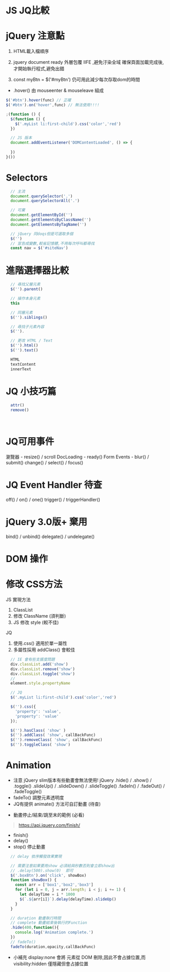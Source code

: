 # JS JQ比較

# jQuery 注意點
1. HTML載入檔順序
2. jquery document ready
外層包覆 IIFE ,避免汙染全域
確保頁面加載完成後,才開始執行程式,避免出錯

3. const myBtn = $('#myBtn')
仍可用此減少每次存取dom的時間

* .hover()
由 mouseenter & mouseleave 組成
```js
$('#btn').hover(func) // 正確
$('#btn').on('hover',func) // 無法使用!!!!
```

```js
;(function () {
  $(function () {
    $('.myList li:first-child').css('color','red')
  })

  // JS 版本
  document.addEventListener('DOMContentLoaded', () => {
    
  })
}())
```


# Selectors
```js
  // 主流
  document.querySelector('.')
  document.querySelectorAll('.')

  // 可棄
  document.getElementById('') 
  document.getElementsByClassName('')
  document.getElementsByTagName('')

  // jQuery 同doqs但是可選取多個
  $('')
  // 宣告成變數,較省記憶體,不用每次呼叫都尋找
  const nav = $('#siteNav')
```

# 進階選擇器比較
```js
  // 尋找父層元素
  $('').parent()

  // 操作本身元素
  this

  // 同層元素
  $('').siblings()

  // 尋找子元素內容
  $('').

  // 更改 HTML / Text
  $('').html()
  $('').text()

  HTML
  textContent
  innerText
```

# JQ 小技巧篇
```js
  attr()
  remove()
  



```

# JQ可用事件
瀏覽器 - resize() / scroll
DocLoading - ready()
Form Events - 
blur() / submit()
change() / select() / focus()


# JQ Event Handler 待查
off() / on() / one()
trigger() / triggerHandler()

# jQuery 3.0版+ 棄用
bind() / unbind()
delegate() / undelegate()

# DOM 操作

# 修改 CSS方法
JS 實現方法
1. ClassList
2. 修改 ClassName (須判斷)
3. JS 修改 style (較不佳)

JQ
1. 使用.css() 適用於單一屬性
2. 多屬性採用 addClass() 會較佳

```js
  // IE 會有些支援度問題
  div.classList.add('show')
  div.classList.remove('show')
  div.classList.toggle('show')
  // 
  element.style.propertyName

  // JQ
  $('.myList li:first-child').css('color','red')

  $('').css({
    'property': 'value', 
    'property': 'value'
  });

  $('').hasClass( 'show' )
  $('').addClass( 'show', callBackFunc)
  $('').removeClass( 'show', callBackFunc)
  $('').toggleClass( 'show')
```


# Animation
* 注意 jQuery slim版本有些動畫會無法使用!
jQuery .hide() / .show() / .toggle()
.slideUp() / .slideDown() / .slideToggle()
.fadeIn() / .fadeOut() / .fadeToggle()
* fadeTo() 調整元素透明度
* JQ有提供 animate() 方法可自訂動畫 (待查)

<!-- Animation通用方法 -->
* 動畫停止/結束/跳至末的範例 (必看)
> https://api.jquery.com/finish/
- finish()
- delay()
- stop() 停止動畫
```js
  // delay 依序觸發效果實現

  // 需要注意如果要用show 必須給與秒數否則會立即show出
  // .delay(500).show(0)  即可
  $('.boxBtn').on('click', showBox)
  function showBox() {
    const arr = ['box1','box2','box3']
    for (let i = 0, j = arr.length; i < j; i += 1) {
      let delayTime = i * 1000
      $(`.${arr[i]}`).delay(delayTime).slideUp()
    }
  }
```

```js
  // duration 動畫執行時間
  // complete 動畫結束後執行的Function
  .hide(400,function(){
    console.log('Animation complete.')
  })
  // fadeTo()
  fadeTo(duration,opacity,callBackFunc)
```
* 小補充 display:none 會將 元素從 DOM 刪除,因此不會占據位置,而 visibility:hidden 僅隱藏但會占據位置
